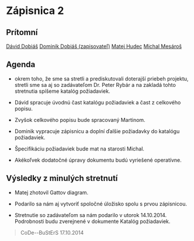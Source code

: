 Zápisnica 2
===========

## Prítomní

[Dávid Dobiáš](https://github.com/dobias13)
[Dominik Dobiáš (zapisovateľ)](https://github.com/dobias14)
[Matej Hudec](https://github.com/MatejHudec)
[Michal Mesároš](https://github.com/GrEEman)

## Agenda 

* okrem toho, že sme sa stretli a prediskutovali doterajší priebeh projektu, stretli sme sa aj so zadávateľom Dr. Peter Rybár a na zakladá tohto stretnutia spíšeme katalóg požiadaviek.

* Dávid spracuje úvodnú čast katalógu požiadaviek a čast z celkového popisu.

* Zvyšok celkového popisu bude spracovaný Martinom.

* Dominik vypracuje zápisnicu a doplní ďalšie požiadavky do katalógu požiadaviek.

* Špecifikáciu požiadaviek bude mat na starosti Michal.

* Akékoľvek dodatočné úpravy dokumentu budú vyriešené operatívne.

## Výsledky z minulých stretnutí

* Matej zhotovil Gattov diagram.

* Podarilo sa nám aj vytvoriť spoločné úložisko spolu s prvou zápisnicou.

* Stretnutie so zadávateľom sa nám podarilo v utorok 14.10.2014. Podrobnosti budu zverejnené v dokumente Katalóg požiadaviek.

> CoDe--BuStErS
> 17.10.2014